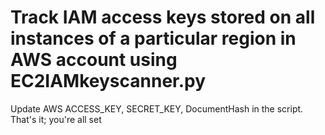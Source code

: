 # Track IAM access keys stored on all instances of a particular region in AWS account using EC2IAMkeyscanner.py


Update AWS ACCESS_KEY, SECRET_KEY, DocumentHash in the script. That's it; you're all set
